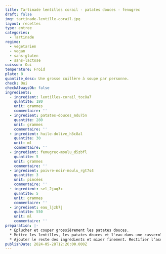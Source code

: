 ```yaml
---
title: Tartinade lentilles corail - patates douces - fenugrec
draft: false
img: tartinade-lentille-corail.jpg
layout: recettes
type: entree
categories:
  - Tartinade
regime:
  - vegetarien
  - vegan
  - sans-gluten
  - sans-lactose
cuisson: Oui
temperature: Froid
plate: 8
quantite_desc: Une grosse cuillère à soupe par personne.
check: Oui
checkAlwaysOk: false
ingredients:
  - ingredient: lentilles-corail_toc8a7
    quantite: 180
    unit: grammes
    commentaire: ''
  - ingredient: patates-douces_ndu75n
    quantite: 280
    unit: grammes
    commentaire: ''
  - ingredient: huile-dolive_h3c8al
    quantite: 30
    unit: ml
    commentaire: ''
  - ingredient: fenugrec-moulu_d5zbfl
    quantite: 5
    unit: grammes
    commentaire: ''
  - ingredient: poivre-noir-moulu_rgt7s4
    quantite: 3
    unit: pincées
    commentaire: ''
  - ingredient: sel_2juq3x
    quantite: 5
    unit: grammes
    commentaire: ''
  - ingredient: eau_ljzb7j
    quantite: 550
    unit: ml
    commentaire: ''
preparation: |-
  * Eplucher et couper grossièrement les patates douces.
  * Mettre les lentilles, les patates douces et l'eau dans une casserole, porter à ébullition puis baisser le feu et couvrir jusqu'à ce que ce soit cuit.
  * Ajouter le reste des ingrédients et mixer finement. Rectifier l’assaisonnement.
publishDate: 2024-05-28T12:26:00.000Z
---
```

